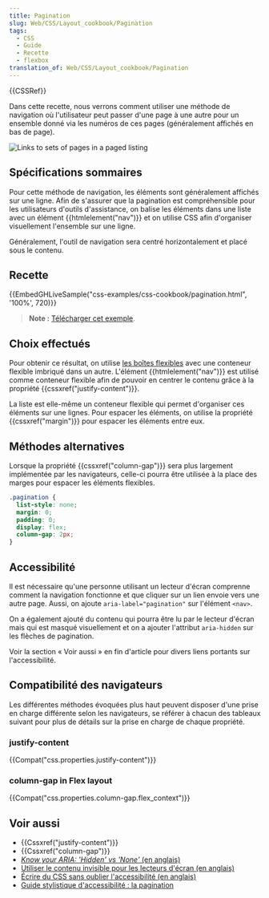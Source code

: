 ```yaml
---
title: Pagination
slug: Web/CSS/Layout_cookbook/Pagination
tags:
  - CSS
  - Guide
  - Recette
  - flexbox
translation_of: Web/CSS/Layout_cookbook/Pagination
---
```

{{CSSRef}}

Dans cette recette, nous verrons comment utiliser une méthode de navigation où l'utilisateur peut passer d'une page à une autre pour un ensemble donné via les numéros de ces pages (généralement affichés en bas de page).

![Links to sets of pages in a paged listing](pagination.png)

## Spécifications sommaires

Pour cette méthode de navigation, les éléments sont généralement affichés sur une ligne. Afin de s'assurer que la pagination est compréhensible pour les utilisateurs d'outils d'assistance, on balise les éléments dans une liste avec un élément {{htmlelement("nav")}} et on utilise CSS afin d'organiser visuellement l'ensemble sur une ligne.

Généralement, l'outil de navigation sera centré horizontalement et placé sous le contenu.

## Recette

{{EmbedGHLiveSample("css-examples/css-cookbook/pagination.html", '100%', 720)}}

> **Note :** [Télécharger cet exemple](https://github.com/mdn/css-examples/blob/master/css-cookbook/pagination--download.html).

## Choix effectués

Pour obtenir ce résultat, on utilise [les boîtes flexibles](/fr/docs/Web/CSS/CSS_Flexible_Box_Layout) avec une conteneur flexible imbriqué dans un autre. L'élément {{htmlelement("nav")}} est utilisé comme conteneur flexible afin de pouvoir en centrer le contenu grâce à la propriété {{cssxref("justify-content")}}.

La liste est elle-même un conteneur flexible qui permet d'organiser ces éléments sur une lignes. Pour espacer les éléments, on utilise la propriété {{cssxref("margin")}} pour espacer les éléments entre eux.

## Méthodes alternatives

Lorsque la propriété {{cssxref("column-gap")}} sera plus largement implémentée par les navigateurs, celle-ci pourra être utilisée à la place des marges pour espacer les éléments flexibles.

```css
.pagination {
  list-style: none;
  margin: 0;
  padding: 0;
  display: flex;
  column-gap: 2px;
}
```

## Accessibilité

Il est nécessaire qu'une personne utilisant un lecteur d'écran comprenne comment la navigation fonctionne et que cliquer sur un lien envoie vers une autre page. Aussi, on ajoute `aria-label="pagination"` sur l'élément `<nav>`.

On a également ajouté du contenu qui pourra être lu par le lecteur d'écran mais qui est masqué visuellement et on a ajouter l'attribut `aria-hidden` sur les flèches de pagination.

Voir la section « Voir aussi » en fin d'article pour divers liens portants sur l'accessibilité.

## Compatibilité des navigateurs

Les différentes méthodes évoquées plus haut peuvent disposer d'une prise en charge différente selon les navigateurs, se référer à chacun des tableaux suivant pour plus de détails sur la prise en charge de chaque propriété.

### justify-content

{{Compat("css.properties.justify-content")}}

### column-gap in Flex layout

{{Compat("css.properties.column-gap.flex_context")}}

## Voir aussi

- {{Cssxref("justify-content")}}
- {{Cssxref("column-gap")}}
- _[Know your ARIA: 'Hidden' vs 'None'](https://www.scottohara.me/blog/2018/05/05/hidden-vs-none.html)_[ (en anglais)](https://www.scottohara.me/blog/2018/05/05/hidden-vs-none.html)
- [Utiliser le contenu invisible pour les lecteurs d'écran (en anglais)](https://webaim.org/techniques/css/invisiblecontent/#techniques)
- [Écrire du CSS sans oublier l'accessibilité (en anglais)](https://medium.com/@matuzo/writing-css-with-accessibility-in-mind-8514a0007939)
- [Guide stylistique d'accessibilité : la pagination](https://a11y-style-guide.com/style-guide/section-navigation.html#kssref-navigation-pagination)
